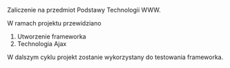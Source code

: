 Zaliczenie na przedmiot Podstawy Technologii WWW.

W ramach projektu przewidziano

1. Utworzenie frameworka
2. Technologia Ajax

 W dalszym cyklu projekt zostanie wykorzystany do testowania frameworka.
